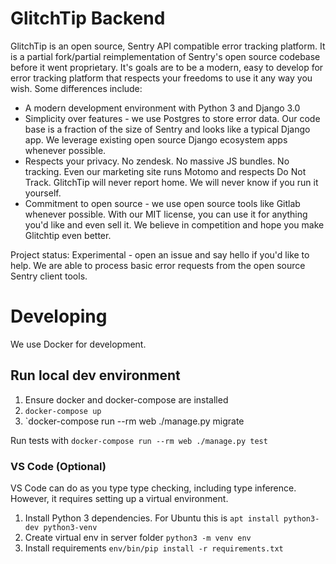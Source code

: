 # GlitchTip Backend

GlitchTip is an open source, Sentry API compatible error tracking platform. It is a partial fork/partial reimplementation of Sentry's open source codebase before it went proprietary. It's goals are to be a modern, easy to develop for error tracking platform that respects your freedoms to use it any way you wish. Some differences include:

- A modern development environment with Python 3 and Django 3.0
- Simplicity over features - we use Postgres to store error data. Our code base is a fraction of the size of Sentry and looks like a typical Django app. We leverage existing open source Django ecosystem apps whenever possible.
- Respects your privacy. No zendesk. No massive JS bundles. No tracking. Even our marketing site runs Motomo and respects Do Not Track. GlitchTip will never report home. We will never know if you run it yourself.
- Commitment to open source - we use open source tools like Gitlab whenever possible. With our MIT license, you can use it for anything you'd like and even sell it. We believe in competition and hope you make Glitchtip even better.

Project status: Experimental - open an issue and say hello if you'd like to help. We are able to process basic error requests from the open source Sentry client tools.

# Developing

We use Docker for development.

## Run local dev environment

1. Ensure docker and docker-compose are installed
2. `docker-compose up`
3. `docker-compose run --rm web ./manage.py migrate

Run tests with `docker-compose run --rm web ./manage.py test`

### VS Code (Optional)

VS Code can do as you type type checking, including type inference. However, it requires setting up a virtual environment.

1. Install Python 3 dependencies. For Ubuntu this is `apt install python3-dev python3-venv`
2. Create virtual env in server folder `python3 -m venv env`
3. Install requirements `env/bin/pip install -r requirements.txt`
